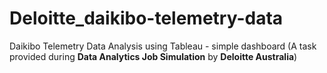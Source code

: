 # Deloitte_daikibo-telemetry-data
Daikibo Telemetry Data Analysis using Tableau - simple dashboard (A task provided during **Data Analytics Job Simulation** by **Deloitte Australia**)
